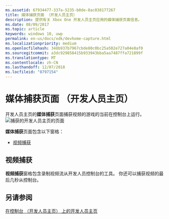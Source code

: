 ```yaml
---
ms.assetid: 67934477-337a-5235-b0de-8ac038177267
title: 媒体捕获页面 （开发人员主页）
description: 提供有关 Xbox One 开发人员主页应用的媒体捕获页面信息。
ms.date: 08/09/2017
ms.topic: article
keywords: windows 10, uwp
permalink: en-us/docs/xdk/devhome-capture.html
ms.localizationpriority: medium
ms.openlocfilehash: 348b937b7967cbde80c0bc25a502e727a04e8af0
ms.sourcegitcommit: a3dc929858415b933943bba5aa7487ffa721899f
ms.translationtype: MT
ms.contentlocale: zh-CN
ms.lasthandoff: 12/07/2018
ms.locfileid: "8797154"
---
```

# <a name="media-capture-page-dev-home"></a>媒体捕获页面 （开发人员主页）
   
  
开发人员主页的**媒体捕获**页面捕获视频的游戏的当前在控制台上运行。   
 ![捕获的开发人员主页的页面](images/devhome_capture.png)   
  
**媒体捕获**页面包含以下窗格：   
 
   *  [视频捕获](#ID4EHB)  

 
<a id="ID4EHB"></a>

   

## <a name="video-capture"></a>视频捕获  
   
  
**视频捕获**窗格包含录制视频流从开发人员控制台的工具。 你还可以捕获视频的最后几秒从控制台。   
  
<a id="ID4ERB"></a>

   

## <a name="see-also"></a>另请参阅  
 [在控制台 （开发人员主页） 上的开发人员主页](dev-home.md)

  